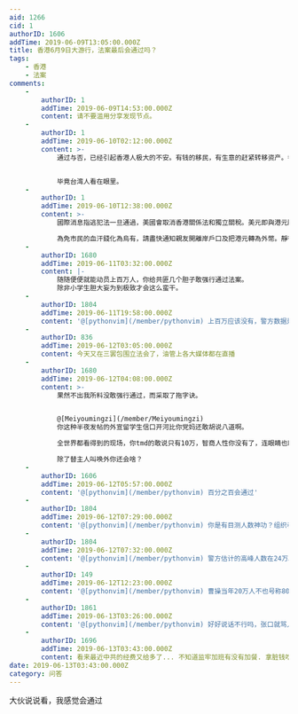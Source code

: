 ```yaml
---
aid: 1266
cid: 1
authorID: 1606
addTime: 2019-06-09T13:05:00.000Z
title: 香港6月9日大游行，法案最后会通过吗？
tags:
    - 香港
    - 法案
comments:
    -
        authorID: 1
        addTime: 2019-06-09T14:53:00.000Z
        content: 请不要滥用分享发现节点。
    -
        authorID: 1
        addTime: 2019-06-10T02:12:00.000Z
        content: >-
            通过与否，已经引起香港人极大的不安。有钱的移民，有生意的赶紧转移资产。香港作为一个靠金融立足的诚实，而金融又以法制和信用为支撑，这么折腾下去，香港迟早药丸。


            毕竟台湾人看在眼里。
    -
        authorID: 1
        addTime: 2019-06-10T12:38:00.000Z
        content: >-
            國際消息指逃犯法一旦通過，美國會取消香港關係法和獨立關稅。美元即與港元脫鉤令港元貶值，甚至會變成廢紙。此外修例影響外資投資信心，觸發撤資令港人失業，打擊香港作為國際金融中心地位，觸發97後最大規模的失業潮。  

            為免市民的血汗錢化為烏有，請盡快通知親友開離岸戶口及把港元轉為外幣。靜待香港經濟回穩。
    -
        authorID: 1680
        addTime: 2019-06-11T03:32:00.000Z
        content: |-
            随随便便就能动员上百万人，你给共匪几个胆子敢强行通过法案。  
            除非小学生胆大妄为到极致才会这么蛮干。
    -
        authorID: 1804
        addTime: 2019-06-11T19:58:00.000Z
        content: '@[pythonvim](/member/pythonvim) 上百万应该没有，警方数据是10万，实际数据不可能超这个太多'
    -
        authorID: 836
        addTime: 2019-06-12T03:05:00.000Z
        content: 今天又在三罢包围立法会了，油管上各大媒体都在直播
    -
        authorID: 1680
        addTime: 2019-06-12T04:08:00.000Z
        content: >-
            果然不出我所料没敢强行通过，而采取了拖字诀。


            @[Meiyoumingzi](/member/Meiyoumingzi)
            你这种半夜发帖的外宣留学生信口开河比你党妈还敢胡说八道啊。  

            全世界都看得到的现场，你tmd的敢说只有10万，智商人性你没有了，连眼睛也瞎了，  

            除了替主人叫唤外你还会啥？
    -
        authorID: 1606
        addTime: 2019-06-12T05:57:00.000Z
        content: '@[pythonvim](/member/pythonvim) 百分之百会通过'
    -
        authorID: 1804
        addTime: 2019-06-12T07:29:00.000Z
        content: '@[pythonvim](/member/pythonvim) 你是有目测人数神功？组织者说有103万就有103万？'
    -
        authorID: 1804
        addTime: 2019-06-12T07:32:00.000Z
        content: '@[pythonvim](/member/pythonvim) 警方估计的高峰人数在24万。我之前应该是记错了。'
    -
        authorID: 149
        addTime: 2019-06-12T12:23:00.000Z
        content: '@[pythonvim](/member/pythonvim) 曹操当年20万人不也号称80万？'
    -
        authorID: 1861
        addTime: 2019-06-13T03:26:00.000Z
        content: '@[pythonvim](/member/pythonvim) 好好说话不行吗，张口就骂人'
    -
        authorID: 1696
        addTime: 2019-06-13T03:43:00.000Z
        content: 看来最近中共的经费又给多了... 不知道监牢加班有没有加餐. 拿脏钱吃脏东西会不会断子绝孙
date: 2019-06-13T03:43:00.000Z
category: 问答
---
```


大伙说说看，我感觉会通过
